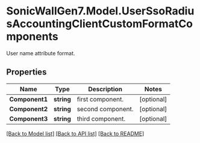 # SonicWallGen7.Model.UserSsoRadiusAccountingClientCustomFormatComponents
User name attribute format.

## Properties

Name | Type | Description | Notes
------------ | ------------- | ------------- | -------------
**Component1** | **string** | first component. | [optional] 
**Component2** | **string** | second component. | [optional] 
**Component3** | **string** | third component. | [optional] 

[[Back to Model list]](../README.md#documentation-for-models) [[Back to API list]](../README.md#documentation-for-api-endpoints) [[Back to README]](../README.md)

